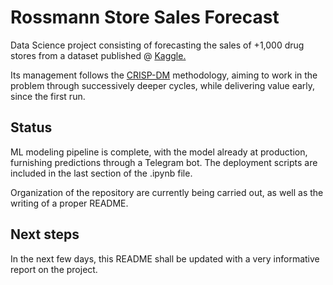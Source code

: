 # Rossmann Store Sales Forecast

Data Science project consisting of forecasting the sales of +1,000 drug stores from a dataset published @ [Kaggle.](https://www.kaggle.com/c/rossmann-store-sales) 

Its management follows the [CRISP-DM](https://www.datascience-pm.com/crisp-dm-2/) methodology, aiming to work in the problem through successively deeper cycles, while delivering value early, since the first run.  

## Status

ML modeling pipeline is complete, with the model already at production, furnishing predictions through a Telegram bot. The deployment scripts are included in the last section of the .ipynb file.

Organization of the repository are currently being carried out, as well as the writing of a proper README.

## Next steps 
	
In the next few days, this README shall be updated with a very informative report on the project.  
